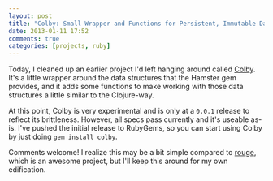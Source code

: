 ```yaml
---
layout: post
title: "Colby: Small Wrapper and Functions for Persistent, Immutable Data Structures"
date: 2013-01-11 17:52
comments: true
categories: [projects, ruby]
---
```


Today, I cleaned up an earlier project I'd left hanging around called [Colby][colby]. It's a little
wrapper around the data structures that the Hamster gem provides, and it adds some functions
to make working with those data structures a little similar to the Clojure-way.

At this point, Colby is very experimental and is only at a `0.0.1` release to reflect its
brittleness. However, all specs pass currently and it's useable as-is. I've pushed the initial
release to RubyGems, so you can start using Colby by just doing `gem install colby`.

Comments welcome! I realize this may be a bit simple compared to [rouge][rouge], which is an awesome
project, but I'll keep this around for my own edification.

[colby]: http://github.com/gnarmis/colby

[rouge]: http://github.com/rouge-lang/rouge
